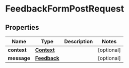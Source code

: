 

# FeedbackFormPostRequest


## Properties

| Name | Type | Description | Notes |
|------------ | ------------- | ------------- | -------------|
|**context** | [**Context**](Context.md) |  |  [optional] |
|**message** | [**Feedback**](Feedback.md) |  |  [optional] |



